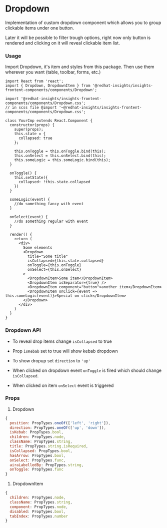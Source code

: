 # Dropdown
Implementation of custom dropdown component which allows you to group clickable items under one button.

Later it will be possible to filter trough options, right now only button is rendered and clicking on it will reveal clickable item list.

### Usage
Import Dropdown, it's item and styles from this package. Then use them wherever you want (table, toolbar, forms, etc.)

```JSX
import React from 'react';
import { Dropdown, DropdownItem } from '@redhat-insights/insights-frontent-components/components/Dropdown';

import '@redhat-insights/insights-frontent-components/components/Dropdown.css';
// in scss file @import '~@redhat-insights/insights-frontent-components/components/Dropdown.css';

class YourCmp extends React.Component {
  constructor(props) {
    super(props);
    this.state = {
      collapsed: true
    };

    this.onToggle = this.onToggle.bind(this);
    this.onSelect = this.onSelect.bind(this);
    this.someLogic = this.someLogic.bind(this);
  }

  onToggle() {
    this.setState({
      collapsed: !this.state.collapsed
    })
  }

  someLogic(event) {
    //do something fancy with event
  }

  onSelect(event) {
    //do something regular with event
  }

  render() {
    return (
      <div>
        Some elements
        <Dropdown
          title="Some title"
          isCollapsed={this.state.collapsed}
          onToggle={this.onToggle}
          onSelect={this.onSelect}
        >
          <DropdownItem>Some item</DropdownItem>
          <DropdownItem isSeparator={true} />
          <DropdownItem component="button">another item</DropdownItem>
          <DropdownItem onClick={event => this.someLogic(event)}>Special on click</DropdownItem>
        </Dropdown>
      </div>
    )
  }
}
```

### Dropdown API
* To reveal drop items change `isCollapsed` to true

* Prop `isKebab` set to true will show kebab dropdown

* To show dropup set `direction` to `'up'`

* When clicked on dropdown event `onToggle` is fired which should change `isCollapsed`.

* When clicked on item `onSelect` event is triggered


### Props

1) Dropdown
```javascript
{
  position: PropTypes.oneOf(['left', 'right']),
  direction: PropTypes.oneOf(['up', 'down']),
  isKebab: PropTypes.bool,
  children: PropTypes.node,
  className: PropTypes.string,
  title: PropTypes.string.isRequired,
  isCollapsed: PropTypes.bool,
  hasArrow: PropTypes.bool,
  onSelect: PropTypes.func,
  airaLabelledBy: PropTypes.string,
  onToggle: PropTypes.func
}
```

1) DropdownItem
```javascript
{
  children: PropTypes.node,
  className: PropTypes.string,
  component: PropTypes.node,
  disabled: PropTypes.bool,
  tabIndex: PropTypes.number
}
```